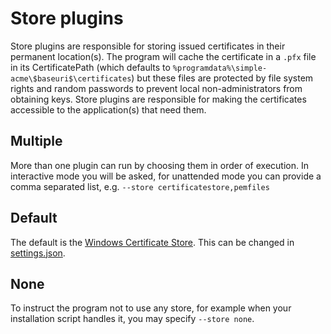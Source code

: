 ---
---
# Store plugins
Store plugins are responsible for storing issued certificates in their permanent 
location(s). The program will cache the certificate in a `.pfx` file in its 
CertificatePath (which defaults to `%programdata%\simple-acme\$baseuri$\certificates`) but 
these files are protected by file system rights and random passwords to prevent local 
non-administrators from obtaining keys. Store plugins are responsible for making the 
certificates accessible to the application(s) that need them.

## Multiple
More than one plugin can run by choosing them in order of execution. In interactive 
mode you will be asked, for unattended mode you can provide a comma separated list, 
e.g. `‑‑store certificatestore,pemfiles`

## Default
The default is the [Windows Certificate Store](/reference/plugins/store/certificatestore).
This can be changed in [settings.json](/reference/settings).

## None
To instruct the program not to use any store, for example when your installation 
script handles it, you may specify `‑‑store none`. 